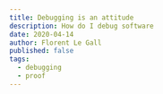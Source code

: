 ```yaml
---
title: Debugging is an attitude
description: How do I debug software
date: 2020-04-14
author: Florent Le Gall
published: false
tags:
  - debugging
  - proof
---
```


